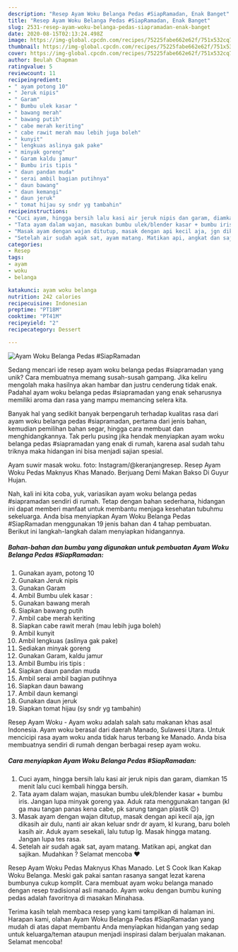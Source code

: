 ```yaml
---
description: "Resep Ayam Woku Belanga Pedas #SiapRamadan, Enak Banget"
title: "Resep Ayam Woku Belanga Pedas #SiapRamadan, Enak Banget"
slug: 2531-resep-ayam-woku-belanga-pedas-siapramadan-enak-banget
date: 2020-08-15T02:13:24.498Z
image: https://img-global.cpcdn.com/recipes/75225fabe662e62f/751x532cq70/ayam-woku-belanga-pedas-siapramadan-foto-resep-utama.jpg
thumbnail: https://img-global.cpcdn.com/recipes/75225fabe662e62f/751x532cq70/ayam-woku-belanga-pedas-siapramadan-foto-resep-utama.jpg
cover: https://img-global.cpcdn.com/recipes/75225fabe662e62f/751x532cq70/ayam-woku-belanga-pedas-siapramadan-foto-resep-utama.jpg
author: Beulah Chapman
ratingvalue: 5
reviewcount: 11
recipeingredient:
- " ayam potong 10"
- " Jeruk nipis"
- " Garam"
- " Bumbu ulek kasar "
- " bawang merah"
- " bawang putih"
- " cabe merah keriting"
- " cabe rawit merah mau lebih juga boleh"
- " kunyit"
- " lengkuas aslinya gak pake"
- " minyak goreng"
- " Garam kaldu jamur"
- " Bumbu iris tipis "
- " daun pandan muda"
- " serai ambil bagian putihnya"
- " daun bawang"
- " daun kemangi"
- " daun jeruk"
- " tomat hijau sy sndr yg tambahin"
recipeinstructions:
- "Cuci ayam, hingga bersih lalu kasi air jeruk nipis dan garam, diamkan 15 menit lalu cuci kembali hingga bersih."
- "Tata ayam dalam wajan, masukan bumbu ulek/blender kasar + bumbu iris. Jangan lupa minyak goreng yaa. Aduk rata menggunakan tangan (kl ga mau tangan panas kena cabe, pk sarung tangan plastik 😉)"
- "Masak ayam dengan wajan ditutup, masak dengan api kecil aja, jgn dikasih air dulu, nanti air akan keluar sndr dr ayam, kl kurang, baru boleh kasih air. Aduk ayam sesekali, lalu tutup lg. Masak hingga matang. Jangan lupa tes rasa."
- "Setelah air sudah agak sat, ayam matang. Matikan api, angkat dan sajikan. Mudahkan ? Selamat mencoba ❤"
categories:
- Resep
tags:
- ayam
- woku
- belanga

katakunci: ayam woku belanga 
nutrition: 242 calories
recipecuisine: Indonesian
preptime: "PT18M"
cooktime: "PT41M"
recipeyield: "2"
recipecategory: Dessert

---
```



![Ayam Woku Belanga Pedas #SiapRamadan](https://img-global.cpcdn.com/recipes/75225fabe662e62f/751x532cq70/ayam-woku-belanga-pedas-siapramadan-foto-resep-utama.jpg)

Sedang mencari ide resep ayam woku belanga pedas #siapramadan yang unik? Cara membuatnya memang susah-susah gampang. Jika keliru mengolah maka hasilnya akan hambar dan justru cenderung tidak enak. Padahal ayam woku belanga pedas #siapramadan yang enak seharusnya memiliki aroma dan rasa yang mampu memancing selera kita.

Banyak hal yang sedikit banyak berpengaruh terhadap kualitas rasa dari ayam woku belanga pedas #siapramadan, pertama dari jenis bahan, kemudian pemilihan bahan segar, hingga cara membuat dan menghidangkannya. Tak perlu pusing jika hendak menyiapkan ayam woku belanga pedas #siapramadan yang enak di rumah, karena asal sudah tahu triknya maka hidangan ini bisa menjadi sajian spesial.

Ayam suwir masak woku. foto: Instagram/@keranjangresep. Resep Ayam Woku Pedas Maknyus Khas Manado. Berjuang Demi Makan Bakso Di Guyur Hujan.


Nah, kali ini kita coba, yuk, variasikan ayam woku belanga pedas #siapramadan sendiri di rumah. Tetap dengan bahan sederhana, hidangan ini dapat memberi manfaat untuk membantu menjaga kesehatan tubuhmu sekeluarga. Anda bisa menyiapkan Ayam Woku Belanga Pedas #SiapRamadan menggunakan 19 jenis bahan dan 4 tahap pembuatan. Berikut ini langkah-langkah dalam menyiapkan hidangannya.

<!--inarticleads1-->

##### Bahan-bahan dan bumbu yang digunakan untuk pembuatan Ayam Woku Belanga Pedas #SiapRamadan:

1. Gunakan  ayam, potong 10
1. Gunakan  Jeruk nipis
1. Gunakan  Garam
1. Ambil  Bumbu ulek kasar :
1. Gunakan  bawang merah
1. Siapkan  bawang putih
1. Ambil  cabe merah keriting
1. Siapkan  cabe rawit merah (mau lebih juga boleh)
1. Ambil  kunyit
1. Ambil  lengkuas (aslinya gak pake)
1. Sediakan  minyak goreng
1. Gunakan  Garam, kaldu jamur
1. Ambil  Bumbu iris tipis :
1. Siapkan  daun pandan muda
1. Ambil  serai ambil bagian putihnya
1. Siapkan  daun bawang
1. Ambil  daun kemangi
1. Gunakan  daun jeruk
1. Siapkan  tomat hijau (sy sndr yg tambahin)


Resep Ayam Woku - Ayam woku adalah salah satu makanan khas asal Indonesia. Ayam woku berasal dari daerah Manado, Sulawesi Utara. Untuk mencicipi rasa ayam woku anda tidak harus terbang ke Manado. Anda bisa membuatnya sendiri di rumah dengan berbagai resep ayam woku. 

<!--inarticleads2-->

##### Cara menyiapkan Ayam Woku Belanga Pedas #SiapRamadan:

1. Cuci ayam, hingga bersih lalu kasi air jeruk nipis dan garam, diamkan 15 menit lalu cuci kembali hingga bersih.
1. Tata ayam dalam wajan, masukan bumbu ulek/blender kasar + bumbu iris. Jangan lupa minyak goreng yaa. Aduk rata menggunakan tangan (kl ga mau tangan panas kena cabe, pk sarung tangan plastik 😉)
1. Masak ayam dengan wajan ditutup, masak dengan api kecil aja, jgn dikasih air dulu, nanti air akan keluar sndr dr ayam, kl kurang, baru boleh kasih air. Aduk ayam sesekali, lalu tutup lg. Masak hingga matang. Jangan lupa tes rasa.
1. Setelah air sudah agak sat, ayam matang. Matikan api, angkat dan sajikan. Mudahkan ? Selamat mencoba ❤


Resep Ayam Woku Pedas Maknyus Khas Manado. Let S Cook Ikan Kakap Woku Belanga. Meski gak pakai santan rasanya sangat lezat karena bumbunya cukup komplit. Cara membuat ayam woku belanga manado dengan resep tradisional asli manado. Ayam woku dengan bumbu kuning pedas adalah favoritnya di masakan Minahasa. 

Terima kasih telah membaca resep yang kami tampilkan di halaman ini. Harapan kami, olahan Ayam Woku Belanga Pedas #SiapRamadan yang mudah di atas dapat membantu Anda menyiapkan hidangan yang sedap untuk keluarga/teman ataupun menjadi inspirasi dalam berjualan makanan. Selamat mencoba!
